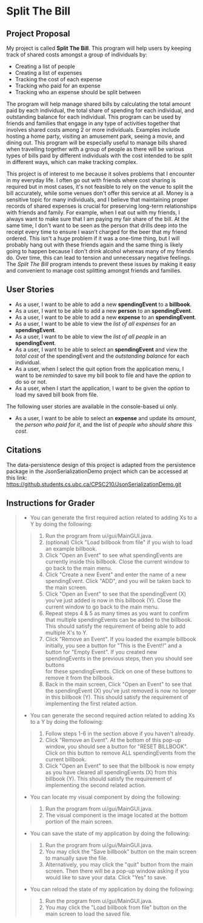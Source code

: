 # Split The Bill
## Project Proposal

My project is called **Split The Bill**. This program will help users by keeping track of shared costs amongst a group 
of individuals by:
- Creating a list of people
- Creating a list of expenses
- Tracking the cost of each expense
- Tracking who paid for an expense
- Tracking who an expense should be split between

The program will help manage shared bills by calculating the total amount paid by each individual, the total share of 
spending for each individual, and outstanding balance for each individual.
This program can be used by friends and families that engage in any type of activities together that involves shared
costs among 2 or more individuals. Examples include hosting a home party, visiting an amusement park, 
seeing a movie, and dining out. This program will be especially useful to manage bills shared when travelling together
with a group of people as there will be various types of bills paid by different individuals with the cost intended to 
be split in different ways, which can make tracking complex.

This project is of interest to me because it solves problems that I encounter in my everyday life.
I often go out with friends where cost sharing is required but in most cases, it's not feasible to rely on the venue to 
split the bill accurately, while some venues don't offer this service at all.
Money is a sensitive topic for many individuals, and I believe that maintaining proper records of shared expenses is 
crucial for preserving long-term relationships with friends and family.
For example, when I eat out with my friends, I always want to make sure that I am paying my fair share of the bill. 
At the same time, I don't want to be seen as the person that drills deep into the 
receipt every time to ensure I wasn't charged for the beer that my friend ordered. This isn't a huge
problem if it was a one-time thing, but I will probably hang out with these friends again and the same thing is likely 
going to happen because I don't drink alcohol whereas many of my friends do. Over time, this can lead to tension and 
unnecessary negative feelings. The *Split The Bill* program intends to prevent these issues by making it easy and 
convenient to manage cost splitting amongst friends and families. 

## User Stories
- As a user, I want to be able to add a new **spendingEvent** to a **billbook**.
- As a user, I want to be able to add a new **person** to an **spendingEvent**.
- As a user, I want to be able to add a new **expense** to an **spendingEvent**.
- As a user, I want to be able to view the *list of all expenses* for an **spendingEvent**. 
- As a user, I want to be able to view the *list of all people* in an **spendingEvent**.
- As a user, I want to be able to select an **spendingEvent** and view the *total cost* of the spendingEvent and the 
*outstanding balance* for each individual.
- As a user, when I select the quit option from the application menu, I want to be *reminded* to save my bill book to
file and have the *option* to do so or not. 
- As a user, when I start the application, I want to be given the *option* to load my saved bill book from file.

The following user stories are available in the console-based ui only.
- As a user, I want to be able to select an **expense** and update its *amount*, the *person who paid for it*, and the
  list of *people who should share this cost*.

## Citations
The data-persistence design of this project is adapted from the persistence package in the JsonSerializationDemo
project which can be accessed at this link: https://github.students.cs.ubc.ca/CPSC210/JsonSerializationDemo.git


 ## Instructions for Grader
> - You can generate the first required action related to adding Xs to a Y by doing the following:
>> 1. Run the program from ui/gui/MainGUI.java.
>> 2. (optional) Click "Load billbook from file" if you wish to load an example billbook.
>> 3. Click "Open an Event" to see what spendingEvents are currently inside this billbook. 
Close the current window to go back to the main menu.
>> 4. Click "Create a new Event" and enter the name of a new spendingEvent. Click "ADD", and you will be taken back to 
the main screen.
>> 5. Click "Open an Event" to see that the spendingEvent (X) you've just added is now in this billbook (Y).
Close the current window to go back to the main menu.
>> 6. Repeat steps 4 & 5 as many times as you want to confirm that multiple spendingEvents can be added to the billbook.
 This should satisfy the requirement of being able to add multiple X's to Y.
>> 7. Click "Remove an Event". If you loaded the example billbook initially, you see a button for "This is the Event!!" 
and a button for "Empty Event". If you created new spendingEvents in the previous steps, then you should see buttons  
for these spendingEvents. Click on one of these buttons to remove it from the billbook. 
>> 8. Back in the main screen, Click "Open an Event" to see that the spendingEvent (X) you've just removed is now no
longer in this billbook (Y). This should satisfy the requirement of implementing the first related action.
> - You can generate the second required action related to adding Xs to a Y by doing the following:
>> 1. Follow steps 1-6 in the section above if you haven't already.
>> 2. Click "Remove an Event". At the bottom of this pop-up window, you should see a button for "RESET BILLBOOK". 
Click on this button to remove ALL spendingEvents from the current billbook.
>> 3. Click "Open an Event" to see that the billbook is now empty as you have cleared all spendingEvents (X) from this
billbook (Y). This should satisfy the requirement of implementing the second related action.
> - You can locate my visual component by doing the following:
>> 1. Run the program from ui/gui/MainGUI.java.
>> 2. The visual component is the image located at the bottom portion of the main screen.
> - You can save the state of my application by doing the following:
>> 1. Run the program from ui/gui/MainGUI.java.
>> 2. You may click the "Save billbook" button on the main screen to manually save the file.
>> 3. Alternatively, you may click the "quit" button from the main screen. Then there will be a pop-up window asking if 
you would like to save your data. Click "Yes" to save.
> - You can reload the state of my application by doing the following:
>> 1. Run the program from ui/gui/MainGUI.java.
>> 2. You may click the "Load billbook from file" button on the main screen to load the saved file.
